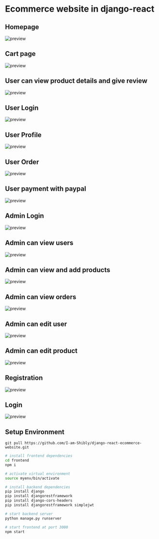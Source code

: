 # Ecommerce website in django-react

## Homepage
![preview](https://github.com/I-am-Shibly/django-react-ecommerce-website/blob/main/preview/homepage.jpeg?raw=true)

## Cart page
![preview](https://github.com/I-am-Shibly/django-react-ecommerce-website/blob/main/preview/cart-page.png?raw=true)

## User can view product details and give review
![preview](https://github.com/I-am-Shibly/django-react-ecommerce-website/blob/main/preview/product-details.jpeg?raw=true)

## User Login
![preview](https://github.com/I-am-Shibly/django-react-ecommerce-website/blob/main/preview/user-login.jpeg?raw=true)

## User Profile
![preview](https://github.com/I-am-Shibly/django-react-ecommerce-website/blob/main/preview/user-profile.jpeg?raw=true)

## User Order
![preview](https://github.com/I-am-Shibly/django-react-ecommerce-website/blob/main/preview/user-order.jpeg?raw=true)

## User payment with paypal
![preview](https://github.com/I-am-Shibly/django-react-ecommerce-website/blob/main/preview/paypal-payment.png?raw=true)

## Admin Login
![preview](https://github.com/I-am-Shibly/django-react-ecommerce-website/blob/main/preview/admin-login.jpeg?raw=true)

## Admin can view users
![preview](https://github.com/I-am-Shibly/django-react-ecommerce-website/blob/main/preview/admin-view-users.jpeg?raw=true)

## Admin can view and add products
![preview](https://github.com/I-am-Shibly/django-react-ecommerce-website/blob/main/preview/admin-view-products.jpeg?raw=true)

## Admin can view orders
![preview](https://github.com/I-am-Shibly/django-react-ecommerce-website/blob/main/preview/admin-view-orders.png?raw=true)

## Admin can edit user
![preview](https://github.com/I-am-Shibly/django-react-ecommerce-website/blob/main/preview/admin-edit-user.jpeg?raw=true)

## Admin can edit product
![preview](https://github.com/I-am-Shibly/django-react-ecommerce-website/blob/main/preview/admin-edit-product.jpeg?raw=true)

## Registration
![preview](https://github.com/I-am-Shibly/django-react-ecommerce-website/blob/main/preview/register.jpeg?raw=true)

## Login
![preview](https://github.com/I-am-Shibly/django-react-ecommerce-website/blob/main/preview/login.jpeg?raw=true)




## Setup Environment
``` git pull https://github.com/I-am-Shibly/django-react-ecommerce-website.git ```

```bash
# install frontend dependencies
cd frontend
npm i

# activate virtual environment
source myenv/bin/activate

# install backend dependencies
pip install django
pip install djangorestframework
pip install django-cors-headers
pip install djangorestframework simplejwt

# start backend server
python manage.py runserver

# start frontend at port 3000
npm start
```